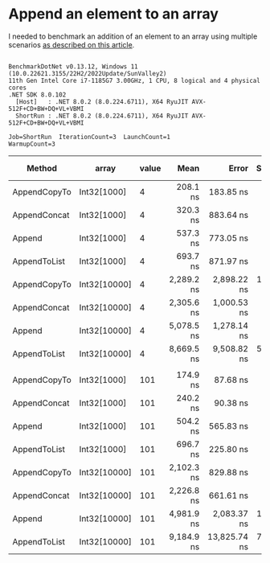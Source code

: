# Append an element to an array

I needed to benchmark an addition of an element to an array using multiple scenarios [as described on this article](https://www.techiedelight.com/add-new-elements-array-csharp/).

```

BenchmarkDotNet v0.13.12, Windows 11 (10.0.22621.3155/22H2/2022Update/SunValley2)
11th Gen Intel Core i7-1185G7 3.00GHz, 1 CPU, 8 logical and 4 physical cores
.NET SDK 8.0.102
  [Host]   : .NET 8.0.2 (8.0.224.6711), X64 RyuJIT AVX-512F+CD+BW+DQ+VL+VBMI
  ShortRun : .NET 8.0.2 (8.0.224.6711), X64 RyuJIT AVX-512F+CD+BW+DQ+VL+VBMI

Job=ShortRun  IterationCount=3  LaunchCount=1  
WarmupCount=3  

```
| Method       | array        | value | Mean       | Error        | StdDev    | StdErr    | Min        | Max         | Op/s        | Ratio | Gen0    | Gen1   | Allocated | Alloc Ratio |
|------------- |------------- |------ |-----------:|-------------:|----------:|----------:|-----------:|------------:|------------:|------:|--------:|-------:|----------:|------------:|
| AppendCopyTo | Int32[1000]  | 4     |   208.1 ns |    183.85 ns |  10.08 ns |   5.82 ns |   202.2 ns |    219.8 ns | 4,804,755.7 |  0.39 |  0.6425 |      - |   3.94 KB |        1.00 |
| AppendConcat | Int32[1000]  | 4     |   320.3 ns |    883.64 ns |  48.44 ns |  27.96 ns |   272.3 ns |    369.1 ns | 3,122,554.7 |  0.59 |  0.6657 |      - |   4.08 KB |        1.04 |
| Append       | Int32[1000]  | 4     |   537.3 ns |    773.05 ns |  42.37 ns |  24.46 ns |   488.8 ns |    566.9 ns | 1,861,013.0 |  1.00 |  0.6418 |      - |   3.94 KB |        1.00 |
| AppendToList | Int32[1000]  | 4     |   693.7 ns |    871.97 ns |  47.80 ns |  27.59 ns |   647.5 ns |    742.9 ns | 1,441,444.1 |  1.30 |  2.5673 | 0.0916 |  15.73 KB |        4.00 |
| AppendCopyTo | Int32[10000] | 4     | 2,289.2 ns |  2,898.22 ns | 158.86 ns |  91.72 ns | 2,115.3 ns |  2,426.7 ns |   436,834.0 |  4.26 |  6.3286 |      - |  39.09 KB |        9.93 |
| AppendConcat | Int32[10000] | 4     | 2,305.6 ns |  1,000.53 ns |  54.84 ns |  31.66 ns | 2,247.6 ns |  2,356.6 ns |   433,731.2 |  4.31 |  6.3667 |      - |  39.23 KB |        9.96 |
| Append       | Int32[10000] | 4     | 5,078.5 ns |  1,278.14 ns |  70.06 ns |  40.45 ns | 5,000.4 ns |  5,135.9 ns |   196,910.0 |  9.50 |  6.3248 |      - |  39.09 KB |        9.93 |
| AppendToList | Int32[10000] | 4     | 8,669.5 ns |  9,508.82 ns | 521.21 ns | 300.92 ns | 8,191.9 ns |  9,225.4 ns |   115,347.5 | 16.16 | 25.4211 | 8.4534 | 156.36 KB |       39.71 |
|              |              |       |            |              |           |           |            |             |             |       |         |        |           |             |
| AppendCopyTo | Int32[1000]  | 101   |   174.9 ns |     87.68 ns |   4.81 ns |   2.77 ns |   169.6 ns |    178.9 ns | 5,717,629.3 |  0.35 |  0.6425 |      - |   3.94 KB |        1.00 |
| AppendConcat | Int32[1000]  | 101   |   240.2 ns |     90.38 ns |   4.95 ns |   2.86 ns |   234.5 ns |    243.8 ns | 4,163,503.9 |  0.48 |  0.6657 | 0.0002 |   4.08 KB |        1.04 |
| Append       | Int32[1000]  | 101   |   504.2 ns |    565.83 ns |  31.02 ns |  17.91 ns |   468.6 ns |    525.1 ns | 1,983,231.0 |  1.00 |  0.6418 |      - |   3.94 KB |        1.00 |
| AppendToList | Int32[1000]  | 101   |   696.7 ns |    225.80 ns |  12.38 ns |   7.15 ns |   686.1 ns |    710.3 ns | 1,435,430.6 |  1.39 |  2.5673 | 0.0916 |  15.73 KB |        4.00 |
| AppendCopyTo | Int32[10000] | 101   | 2,102.3 ns |    829.88 ns |  45.49 ns |  26.26 ns | 2,049.8 ns |  2,128.7 ns |   475,666.7 |  4.18 |  6.3286 |      - |  39.09 KB |        9.93 |
| AppendConcat | Int32[10000] | 101   | 2,226.8 ns |    661.61 ns |  36.27 ns |  20.94 ns | 2,195.2 ns |  2,266.4 ns |   449,071.7 |  4.43 |  6.3667 |      - |  39.23 KB |        9.96 |
| Append       | Int32[10000] | 101   | 4,981.9 ns |  2,083.37 ns | 114.20 ns |  65.93 ns | 4,871.6 ns |  5,099.6 ns |   200,724.8 |  9.90 |  6.3248 |      - |  39.09 KB |        9.93 |
| AppendToList | Int32[10000] | 101   | 9,184.9 ns | 13,825.74 ns | 757.84 ns | 437.54 ns | 8,587.5 ns | 10,037.3 ns |   108,874.5 | 18.24 | 25.4211 | 8.4534 | 156.36 KB |       39.71 |

